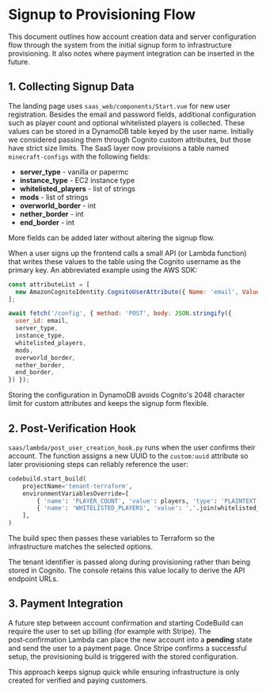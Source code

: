 # Signup to Provisioning Flow

This document outlines how account creation data and server configuration flow through the system from the initial signup form to infrastructure provisioning. It also notes where payment integration can be inserted in the future.

## 1. Collecting Signup Data

The landing page uses `saas_web/components/Start.vue` for new user registration. Besides the email and password fields, additional configuration such as player count and optional whitelisted players is collected. These values can be stored in a DynamoDB table keyed by the user name. Initially we considered passing them through Cognito custom attributes, but those have strict size limits. The SaaS layer now provisions a table named `minecraft-configs` with the following fields:

- **server_type** - vanilla or papermc
- **instance_type** - EC2 instance type
- **whitelisted_players** - list of strings
- **mods** - list of strings
- **overworld_border** - int
- **nether_border** - int
- **end_border** - int

More fields can be added later without altering the signup flow.

When a user signs up the frontend calls a small API (or Lambda function) that writes these values to the table using the Cognito username as the primary key. An abbreviated example using the AWS SDK:

```javascript
const attributeList = [
  new AmazonCognitoIdentity.CognitoUserAttribute({ Name: 'email', Value: email }),
];

await fetch('/config', { method: 'POST', body: JSON.stringify({
  user_id: email,
  server_type,
  instance_type,
  whitelisted_players,
  mods,
  overworld_border,
  nether_border,
  end_border,
}) });
```
Storing the configuration in DynamoDB avoids Cognito's 2048 character limit for custom attributes and keeps the signup form flexible.

## 2. Post‑Verification Hook

`saas/lambda/post_user_creation_hook.py` runs when the user confirms their account. The function assigns a new UUID to the `custom:uuid` attribute so later provisioning steps can reliably reference the user:

```python
codebuild.start_build(
    projectName='tenant-terraform',
    environmentVariablesOverride=[
        { 'name': 'PLAYER_COUNT', 'value': players, 'type': 'PLAINTEXT' },
        { 'name': 'WHITELISTED_PLAYERS', 'value': ','.join(whitelisted_players), 'type': 'PLAINTEXT' },
    ],
)
```

The build spec then passes these variables to Terraform so the infrastructure matches the selected options.

The tenant identifier is passed along during provisioning rather than being
stored in Cognito. The console retains this value locally to derive the API
endpoint URLs.

## 3. Payment Integration

A future step between account confirmation and starting CodeBuild can require the user to set up billing (for example with Stripe). The post‑confirmation Lambda can place the new account into a **pending** state and send the user to a payment page. Once Stripe confirms a successful setup, the provisioning build is triggered with the stored configuration.

This approach keeps signup quick while ensuring infrastructure is only created for verified and paying customers.
